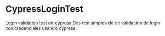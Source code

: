 # CypressLoginTest
Login validation test on cypress
Dos test simples de de validacion de login con credenciales usando cypress
